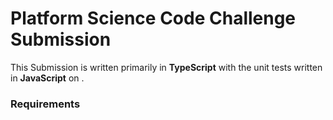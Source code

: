 # Platform Science Code Challenge Submission
This Submission is written primarily in **TypeScript** with the unit tests written in **JavaScript** on .
### Requirements